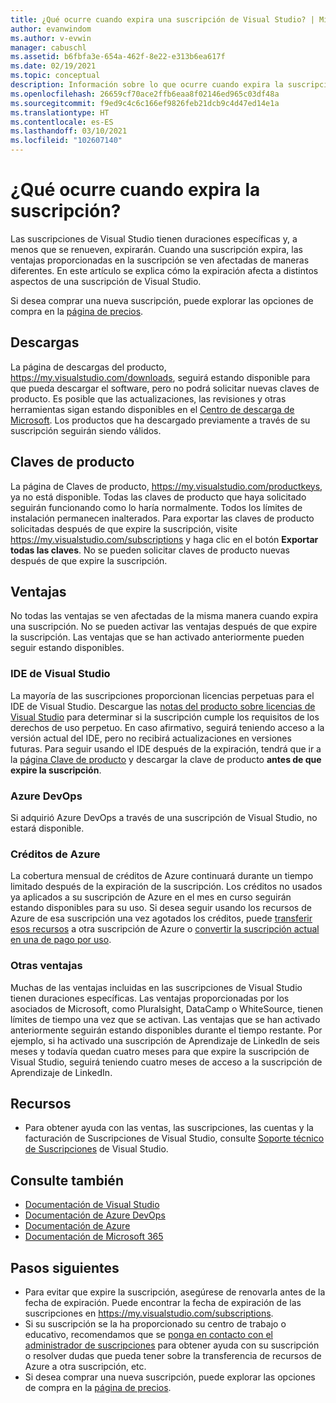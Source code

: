 ```yaml
---
title: ¿Qué ocurre cuando expira una suscripción de Visual Studio? | Microsoft Docs
author: evanwindom
ms.author: v-evwin
manager: cabuschl
ms.assetid: b6fbfa3e-654a-462f-8e22-e313b6ea617f
ms.date: 02/19/2021
ms.topic: conceptual
description: Información sobre lo que ocurre cuando expira la suscripción de Visual Studio
ms.openlocfilehash: 26659cf70ace2ffb6eaa8f02146ed965c03df48a
ms.sourcegitcommit: f9ed9c4c6c166ef9826feb21dcb9c4d47ed14e1a
ms.translationtype: HT
ms.contentlocale: es-ES
ms.lasthandoff: 03/10/2021
ms.locfileid: "102607140"
---
```

# <a name="what-happens-when-your-subscription-expires"></a>¿Qué ocurre cuando expira la suscripción?
Las suscripciones de Visual Studio tienen duraciones específicas y, a menos que se renueven, expirarán.  Cuando una suscripción expira, las ventajas proporcionadas en la suscripción se ven afectadas de maneras diferentes.  En este artículo se explica cómo la expiración afecta a distintos aspectos de una suscripción de Visual Studio. 

Si desea comprar una nueva suscripción, puede explorar las opciones de compra en la [página de precios](https://visualstudio.microsoft.com/vs/pricing).

## <a name="downloads"></a>Descargas
La página de descargas del producto, <https://my.visualstudio.com/downloads>, seguirá estando disponible para que pueda descargar el software, pero no podrá solicitar nuevas claves de producto.  Es posible que las actualizaciones, las revisiones y otras herramientas sigan estando disponibles en el [Centro de descarga de Microsoft](https://www.microsoft.com/downloads).  Los productos que ha descargado previamente a través de su suscripción seguirán siendo válidos.

## <a name="product-keys"></a>Claves de producto
La página de Claves de producto, <https://my.visualstudio.com/productkeys>, ya no está disponible.  Todas las claves de producto que haya solicitado seguirán funcionando como lo haría normalmente.  Todos los límites de instalación permanecen inalterados.  Para exportar las claves de producto solicitadas después de que expire la suscripción, visite <https://my.visualstudio.com/subscriptions> y haga clic en el botón **Exportar todas las claves**.  No se pueden solicitar claves de producto nuevas después de que expire la suscripción.

## <a name="benefits"></a>Ventajas 
No todas las ventajas se ven afectadas de la misma manera cuando expira una suscripción.  No se pueden activar las ventajas después de que expire la suscripción.  Las ventajas que se han activado anteriormente pueden seguir estando disponibles.  

### <a name="visual-studio-ide"></a>IDE de Visual Studio
La mayoría de las suscripciones proporcionan licencias perpetuas para el IDE de Visual Studio. Descargue las [notas del producto sobre licencias de Visual Studio](https://aka.ms/vslicensing) para determinar si la suscripción cumple los requisitos de los derechos de uso perpetuo.  En caso afirmativo, seguirá teniendo acceso a la versión actual del IDE, pero no recibirá actualizaciones en versiones futuras. Para seguir usando el IDE después de la expiración, tendrá que ir a la [página Clave de producto](https://my.visualstudio.com/productkeys) y descargar la clave de producto **antes de que expire la suscripción**.

### <a name="azure-devops"></a>Azure DevOps
Si adquirió Azure DevOps a través de una suscripción de Visual Studio, no estará disponible.  

### <a name="azure-credits"></a>Créditos de Azure
La cobertura mensual de créditos de Azure continuará durante un tiempo limitado después de la expiración de la suscripción.  Los créditos no usados ya aplicados a su suscripción de Azure en el mes en curso seguirán estando disponibles para su uso.  Si desea seguir usando los recursos de Azure de esa suscripción una vez agotados los créditos, puede [transferir esos recursos](/azure/azure-resource-manager/management/move-resource-group-and-subscription) a otra suscripción de Azure o [convertir la suscripción actual en una de pago por uso](/azure/cost-management-billing/manage/spending-limit#remove-the-spending-limit-in-azure-portal).

### <a name="other-benefits"></a>Otras ventajas 
Muchas de las ventajas incluidas en las suscripciones de Visual Studio tienen duraciones específicas.  Las ventajas proporcionadas por los asociados de Microsoft, como Pluralsight, DataCamp o WhiteSource, tienen límites de tiempo una vez que se activan.  Las ventajas que se han activado anteriormente seguirán estando disponibles durante el tiempo restante.  Por ejemplo, si ha activado una suscripción de Aprendizaje de LinkedIn de seis meses y todavía quedan cuatro meses para que expire la suscripción de Visual Studio, seguirá teniendo cuatro meses de acceso a la suscripción de Aprendizaje de LinkedIn.  

## <a name="resources"></a>Recursos
- Para obtener ayuda con las ventas, las suscripciones, las cuentas y la facturación de Suscripciones de Visual Studio, consulte [Soporte técnico de Suscripciones](https://aka.ms/vssubscriberhelp) de Visual Studio.

## <a name="see-also"></a>Consulte también
- [Documentación de Visual Studio](/visualstudio/)
- [Documentación de Azure DevOps](/azure/devops/)
- [Documentación de Azure](/azure/)
- [Documentación de Microsoft 365](/microsoft-365/)

## <a name="next-steps"></a>Pasos siguientes
- Para evitar que expire la suscripción, asegúrese de renovarla antes de la fecha de expiración.  Puede encontrar la fecha de expiración de las suscripciones en <https://my.visualstudio.com/subscriptions>.
- Si su suscripción se la ha proporcionado su centro de trabajo o educativo, recomendamos que se [ponga en contacto con el administrador de suscripciones](contact-my-admin.md) para obtener ayuda con su suscripción o resolver dudas que pueda tener sobre la transferencia de recursos de Azure a otra suscripción, etc.
- Si desea comprar una nueva suscripción, puede explorar las opciones de compra en la [página de precios](https://visualstudio.microsoft.com/vs/pricing).